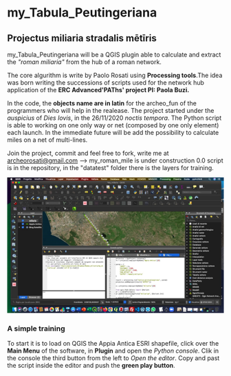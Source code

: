 # my_Tabula_Peutingeriana
## Projectus miliaria stradalis mētīris

my_Tabula_Peutingeriana will be a QGIS plugin able to calculate and extract the *"roman miliaria"* from the hub of a roman network. 

The core algurithm is write by Paolo Rosati using **Processing tools**.The idea was born writing the successions of scripts used for the network hub application of the **ERC Advanced'PAThs' project PI: Paola Buzi.**

In the code, the **objects name are in latin** for the archeo_fun of the programmers who will help in the realease. 
The project started under the *auspicius* of *Dies Iovis*, in the 26/11/2020 *noctis tempora*. The Python script is able to working on one only way or net (composed by one only element) each launch. 
In the immediate future will be add the possibility to calculate miles on a net of multi-lines.

Join the project, commit and feel free to fork, write me at archeorosati@gmail.com --> my_roman_mile is under construction 0.0 script is in the repository, in the "datatest" folder there is the layers for training.

![first launch](https://raw.githubusercontent.com/archeorosati/my_roman_miles/main/Schermata%202020-11-27%20alle%2009.08.39.jpg)

### A simple training
To start it is to load on QGIS the Appia Antica ESRI shapefile, click over the **Main Menu** of the software, in **Plugin** and open the *Python console*. Clik in the console the third button from the left to *Open the editor*. Copy and past the script inside the editor and push the **green play button**.

